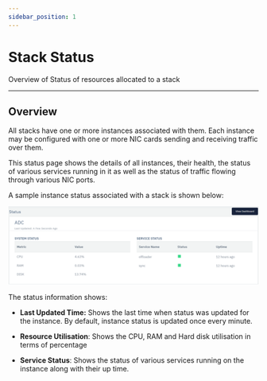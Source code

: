 ```yaml
---
sidebar_position: 1
---
```


# Stack Status

Overview of Status of resources allocated to a stack

---

## Overview

All stacks have one or more instances associated with them. Each instance may be configured with one or more NIC cards sending and receiving traffic over them.

This status page shows the details of all instances, their health, the status of various services running in it as well as the status of traffic flowing through various NIC ports.

A sample instance status associated with a stack is shown below:

![stackstatus](/img/platform/stack_status1.png)

The status information shows: 

- **Last Updated Time:** Shows the last time when status was updated for the instance. By default, instance status is updated once every minute.

- **Resource Utilisation**: Shows the CPU, RAM and Hard disk utilisation in terms of percentage

- **Service Status**: Shows the status of various services running on the instance along with their up time.